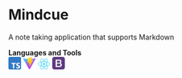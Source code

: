 # Mindcue
A note taking application that supports Markdown

**Languages and Tools** <br>
<img src="images/tech-stacks/typescript.png" width=25>
<img src="images/tech-stacks/vitejs.svg" width=25>
<img src="images/tech-stacks/React-icon.png" width=25>
<img src="images/tech-stacks/bootstrap.png" width=25>
